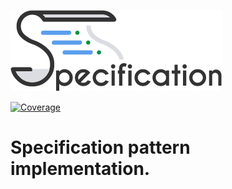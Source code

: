 ![Logo](.github/workflows/images/specification.png)

[![Coverage](https://coveralls.io/repos/github/NYMEZIDE/Specification/badge.svg?branch=master)](https://coveralls.io/github/NYMEZIDE/Specification?branch=master)
 
# Specification pattern implementation.
